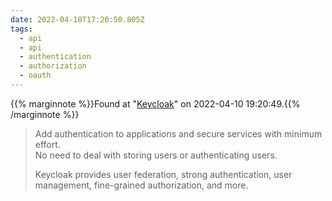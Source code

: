 ```yaml
---
date: 2022-04-10T17:20:50.805Z
tags:
  - api
  - api
  - authentication
  - authorization
  - oauth
---
```

{{% marginnote %}}Found at "[Keycloak](https://www.keycloak.org/)" on 2022-04-10 19:20:49.{{% /marginnote %}}

> Add authentication to applications and secure services with minimum effort.  
No need to deal with storing users or authenticating users.
> 
> Keycloak provides user federation, strong authentication, user management, fine-grained authorization, and more.

